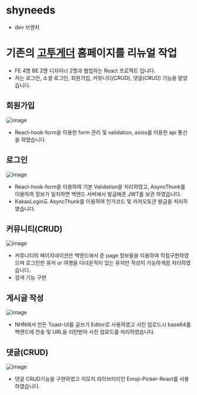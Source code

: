 # shyneeds
- dev 브렌치 

# 기존의 [고투게더](https://www.gotogether-s.com/) 홈페이지를 리뉴얼 작업
- FE 4명 BE 2명 디자이너 2명과 협업하는 React 프로젝트 입니다.
- 저는 로그인, 소셜 로그인, 회원가입, 커뮤니티(CRUD), 댓글(CRUD) 기능을 맡았습니다.

## 회원가입
![image](https://user-images.githubusercontent.com/44990343/202211547-bafbcc9e-b8c8-4634-b827-f8fb8a4140a6.png)
- React-hook-form을 이용한 form 관리 및 validation,  axios를 이용한 api 통신을 하였습니다.
## 로그인
![image](https://user-images.githubusercontent.com/44990343/202212051-40b6607e-41d2-4d72-8423-489e100d9dd2.png)
- React-hook-form을 이용하여 기본 Validation을 처리하였고, AsyncThunk를 이용하여 정보가 일치하면 백엔드 서버에서 발급해준 JWT를 보관 하였습니다.
- KakaoLogin도 AsyncThunk를 이용하여 인가코드 및 카카오토큰 발급을 처리하였습니다.
## 커뮤니티(CRUD)
![image](https://user-images.githubusercontent.com/44990343/202212619-0e013bd7-23b8-49ce-ad5b-af9296bf9af6.png)
- 커뮤니티의 페이지네이션은 백엔드에서 준 page 정보들을 이용하여 직접구현하였으며 로그인한 유저 or 여행을 다녀온적이 있는 유저만 작성이 가능하게끔 처리하였습니다.
- 검색 기능 구현
## 게시글 작성
![image](https://user-images.githubusercontent.com/44990343/202213057-c5773f20-2363-43b2-b52a-9aa93ba483af.png)
- NHN에서 만든 Toast-UI를 글쓰기 Editor로 사용하였고 사진 업로드시 base64를 백엔드에 전송 및 URL을 리턴받아 사진 업로드를 처리하였습니다.
## 댓글(CRUD)
![image](https://user-images.githubusercontent.com/44990343/202213341-060c38b8-9e1f-4c57-be24-d69fd47f92ef.png)
- 댓글 CRUD기능을 구현하였고 이모지 라이브러리인 Emoji-Picker-React를 사용하였습니다.
